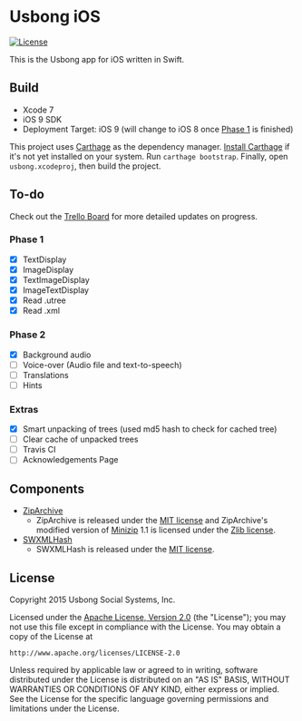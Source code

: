 # Usbong iOS
[![License](https://img.shields.io/badge/license-ALv2-blue.svg)](./LICENSE)

This is the Usbong app for iOS written in Swift.

## Build

- Xcode 7
- iOS 9 SDK
- Deployment Target: iOS 9 (will change to iOS 8 once [Phase 1](#phase-1) is finished)

This project uses [Carthage](https://github.com/Carthage/Carthage) as the dependency manager. [Install Carthage](https://github.com/Carthage/Carthage#installing-carthage) if it's not yet installed on your system. Run `carthage bootstrap`. Finally, open `usbong.xcodeproj`, then build the project.

## To-do

Check out the [Trello Board](https://trello.com/b/aHNqwHCu) for more detailed updates on progress.

### Phase 1
- [x] TextDisplay
- [x] ImageDisplay
- [x] TextImageDisplay
- [x] ImageTextDisplay
- [x] Read .utree
- [x] Read .xml

### Phase 2

- [x] Background audio
- [ ] Voice-over (Audio file and text-to-speech)
- [ ] Translations
- [ ] Hints

### Extras

- [x] Smart unpacking of trees (used md5 hash to check for cached tree)
- [ ] Clear cache of unpacked trees
- [ ] Travis CI
- [ ] Acknowledgements Page

## Components

- [ZipArchive](https://github.com/ZipArchive/ZipArchive)
  - ZipArchive is released under the [MIT license](https://github.com/ZipArchive/ZipArchive/blob/master/LICENSE.txt) and ZipArchive's modified version of [Minizip](http://www.winimage.com/zLibDll/minizip.html) 1.1 is licensed under the [Zlib license](http://www.zlib.net/zlib_license.html).
- [SWXMLHash](https://github.com/drmohundro/SWXMLHash)
  - SWXMLHash is released under the [MIT license](https://github.com/drmohundro/SWXMLHash/blob/master/LICENSE).

## License

Copyright 2015 Usbong Social Systems, Inc.

Licensed under the [Apache License, Version 2.0](./LICENSE) (the "License");
you may not use this file except in compliance with the License.
You may obtain a copy of the License at

    http://www.apache.org/licenses/LICENSE-2.0

Unless required by applicable law or agreed to in writing, software
distributed under the License is distributed on an "AS IS" BASIS,
WITHOUT WARRANTIES OR CONDITIONS OF ANY KIND, either express or implied.
See the License for the specific language governing permissions and
limitations under the License.
